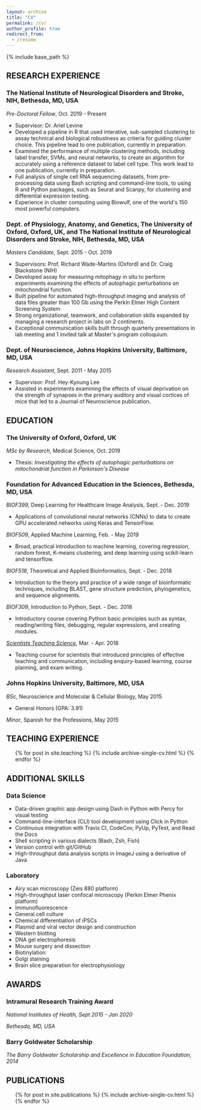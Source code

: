 ```yaml
---
layout: archive
title: "CV"
permalink: /cv/
author_profile: true
redirect_from:
  - /resume
---
```


{% include base_path %}

## RESEARCH EXPERIENCE

### The National Institute of Neurological Disorders and Stroke, NIH,	Bethesda, MD, USA

_Pre-Doctoral Fellow_, Oct. 2019 - Present
- Supervisor: Dr. Ariel Levine
- Developed a pipeline in R that used interative, sub-sampled clustering to assay technical and biological robustness as criteria for guiding cluster choice. This pipeline lead to one publication, currently in preparation.
- Examined the performance of multiple clustering methods, including label transfer, SVMs, and neural networks, to create an algorithm for accurately using a reference dataset to label cell type. This work lead to one publication, currently in preparation.
-	Full analysis of single cell RNA sequencing datasets, from pre-processing data using Bash scripting and command-line tools, to using R and Python packages, such as Seurat and Scanpy, for clustering and differential expression testing.
- Experience in cluster computing using Biowulf, one of the world's 150 most powerful computers.

### Dept. of Physiology, Anatomy, and Genetics, The University of Oxford, Oxford, UK, and The National Institute of Neurological Disorders and Stroke, NIH,	Bethesda, MD, USA

_Masters Candidate_, Sept. 2015 - Oct. 2019
-	Supervisors: Prof. Richard Wade-Martins (Oxford) and Dr. Craig Blackstone (NIH)
-	Developed assay for measuring mitophagy in situ to perform experiments examining the effects of autophagic perturbations on mitochondrial function.
-	Built pipeline for automated high-throughput imaging and analysis of data files greater than 100 Gb using the Perkin Elmer High Content Screening System
-	Strong organizational, teamwork, and collaboration skills expanded by managing a research project in labs on 2 continents.
-	Exceptional communication skills built through quarterly presentations in lab meeting and 1 invited talk at Master's program colloquium.

### Dept. of Neuroscience, Johns Hopkins University, Baltimore, MD, USA

_Research Assistant_, Sept. 2011 - May 2015
-	Supervisor: Prof. Hey-Kyoung Lee 
-	Assisted in experiments examining the effects of visual deprivation on the strength of synapses in the primary auditory and visual cortices of mice that led to a Journal of Neuroscience publication.
## EDUCATION

### The University of Oxford, Oxford, UK

_MSc by Research_, Medical Science, Oct. 2019
- Thesis: _Investigating the effects of autophagic perturbations on mitochondrial function in Parkinson's Disease_

### Foundation for Advanced Education in the Sciences, Bethesda, MD, USA

_BIOF399_, Deep Learning for Healthcare Image Analysis, Sept. - Dec. 2019
-	Applications of convolutional neural networks (CNNs) to data to create GPU accelerated networks using Keras and TensorFlow.

_BIOF509_, Applied Machine Learning, Feb. - May 2019
-	Broad, practical introduction to machine learning, covering regression, random forest, K-means clustering, and deep learning using scikit-learn and tensorflow.

_BIOF518_, Theoretical and Applied Bioinformatics, Sept. - Dec. 2018
-	Introduction to the theory and practice of a wide range of bioinformatic techniques, including BLAST, gene structure prediction, phylogenetics, and sequence alignments.

_BIOF309_, Introduction to Python, Sept. - Dec. 2018
-	Introductory course covering Python basic principles such as syntax, reading/writing files, debugging, regular expressions, and creating modules.

_[Scientists Teaching Science](https://www.training.nih.gov/sts_main_page)_, Mar. - Apr. 2018
-	Teaching course for scientists that introduced principles of effective teaching and communication, including enquiry-based learning, course planning, and exam writing.

### Johns Hopkins University, Baltimore, MD, USA

_BSc_, Neuroscience and Molecular & Cellular Biology, May 2015
- General Honors (GPA: 3.91)

_Minor_, Spanish for the Professions, May 2015

## TEACHING EXPERIENCE

  <ul>{% for post in site.teaching %}
    {% include archive-single-cv.html %}
  {% endfor %}</ul>

## ADDITIONAL SKILLS

### Data Science

-	Data-driven graphic app design using Dash in Python with Percy for visual testing
-	Command-line-interface (CLI) tool development using Click in Python
-	Continuous integration with Travis CI, CodeCov, PyUp, PyTest, and Read the Docs
-	Shell scripting in various dialects (Bash, Zsh, Fish)
-	Version control with git/GitHub 
-	High-throughput data analysis scripts in ImageJ using a derivative of Java


### Laboratory

- Airy scan microscopy (Zeis 880 platform)
- High-throughput laser confocal microscopy (Perkin Elmer Phenix platform)
- Immunofluorescence
- General cell culture
- Chemical differentiation of iPSCs
- Plasmid and viral vector design and construction
- Western blotting
- DNA gel electrophoresis
- Mouse surgery and dissection
- Biotinylation 
- Golgi staining
- Brain slice preparation for electrophysiology

## AWARDS

### Intramural Research Training Award

_National Institutes of Health, Sept 2015 - Jan 2020_

_Bethesda, MD, USA_

### Barry Goldwater Scholarship

_The Barry Goldwater Scholarship and Excellence in Education Foundation, 2014_

## PUBLICATIONS

  <ul>{% for post in site.publications %}
    {% include archive-single-cv.html %}
  {% endfor %}</ul>
  
